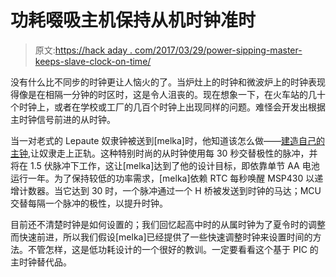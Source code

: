 # 功耗啜吸主机保持从机时钟准时

> 原文:[https://hack aday . com/2017/03/29/power-sipping-master-keeps-slave-clock-on-time/](https://hackaday.com/2017/03/29/power-sipping-master-keeps-slave-clock-on-time/)

没有什么比不同步的时钟更让人恼火的了。当炉灶上的时钟和微波炉上的时钟表现得像是在相隔一分钟的时区时，这是令人沮丧的。现在想象一下，在火车站的几十个时钟上，或者在学校或工厂的几百个时钟上出现同样的问题。难怪会开发出根据主时钟信号前进的从时钟。

当一对老式的 Lepaute 奴隶钟被送到[melka]时，他知道该怎么做——[建造自己的主钟](https://github.com/melka/masterclock),让奴隶走上正轨。这种特别时尚的从时钟使用每 30 秒交替极性的脉冲，并将在 1.5 伏脉冲下工作，这让[melka]达到了他的设计目标，即依靠单节 AA 电池运行一年。为了保持较低的功率需求，[melka]依赖 RTC 每秒唤醒 MSP430 以递增计数器。当它达到 30 时，一个脉冲通过一个 H 桥被发送到时钟的马达；MCU 交替每隔一个脉冲的极性，以提升时钟。

目前还不清楚时钟是如何设置的；我们回忆起高中时的从属时钟为了夏令时的调整而快速前进，所以我们假设[melka]已经提供了一些快速调整时钟来设置时间的方法。不管怎样，这是低功耗设计的一个很好的教训。一定要看看这个基于 PIC 的主时钟替代品。